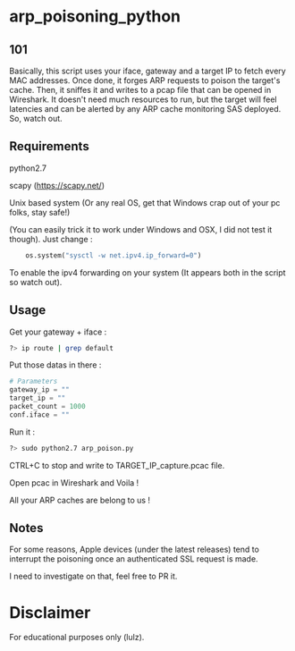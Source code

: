 # arp_poisoning_python

## 101
Basically, this script uses your iface, gateway and a target IP to fetch every MAC addresses. Once done, it forges ARP requests to poison the target's cache. Then, it sniffes it and writes to a pcap file that can be opened in Wireshark. It doesn't need much resources to run, but the target will feel latencies and can be alerted by any ARP cache monitoring SAS deployed. So, watch out.

## Requirements
python2.7

scapy (https://scapy.net/)

Unix based system (Or any real OS, get that Windows crap out of your pc folks, stay safe!)

(You can easily trick it to work under Windows and OSX, I did not test it though).
Just change : 
```python
    os.system("sysctl -w net.ipv4.ip_forward=0")
```
To enable the ipv4 forwarding on your system (It appears both in the script so watch out).


## Usage
Get your gateway + iface : 
```bash
?> ip route | grep default
```

Put those datas in there :
```python
# Parameters                                                                    
gateway_ip = ""
target_ip = ""
packet_count = 1000
conf.iface = ""
```

Run it :
```bash
?> sudo python2.7 arp_poison.py
```


CTRL+C to stop and write to TARGET_IP_capture.pcac file.

Open pcac in Wireshark and Voila ! 

All your ARP caches are belong to us !


## Notes
For some reasons, Apple devices (under the latest releases) tend to interrupt the poisoning once an authenticated SSL request is made.

I need to investigate on that, feel free to PR it.


# Disclaimer
For educational purposes only (lulz).
